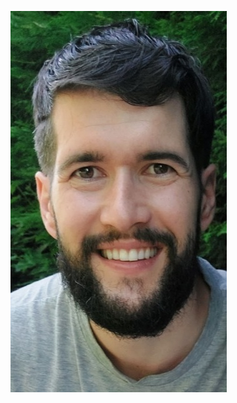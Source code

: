 ![Cover](https://github.com/MartinFerret/MartinFerret/blob/main/Screenshot_20220113-202843_Photos.jpg)

